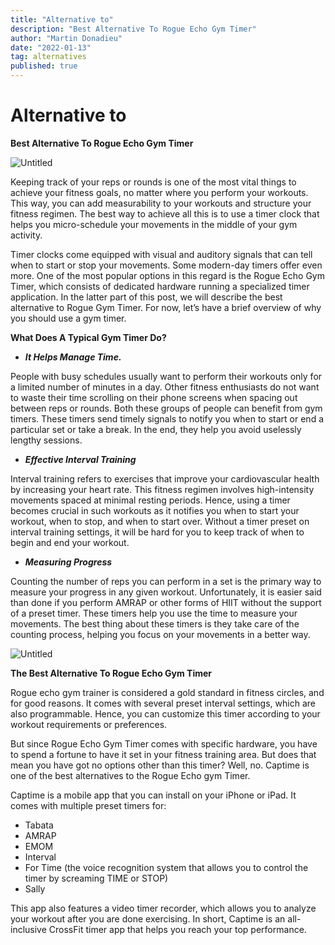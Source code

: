 ```yaml
---
title: "Alternative to"
description: "Best Alternative To Rogue Echo Gym Timer"
author: "Martin Donadieu"
date: "2022-01-13"
tag: alternatives
published: true
---
```


# Alternative to

**Best Alternative To Rogue Echo Gym Timer**

![Untitled](/alternativeTo1.png)

Keeping track of your reps or rounds is one of the most vital things to achieve your fitness goals, no matter where you perform your workouts. This way, you can add measurability to your workouts and structure your fitness regimen. The best way to achieve all this is to use a timer clock that helps you micro-schedule your movements in the middle of your gym activity.

Timer clocks come equipped with visual and auditory signals that can tell when to start or stop your movements. Some modern-day timers offer even more. One of the most popular options in this regard is the Rogue Echo Gym Timer, which consists of dedicated hardware running a specialized timer application. In the latter part of this post, we will describe the best alternative to Rogue Gym Timer. For now, let’s have a brief overview of why you should use a gym timer.

**What Does A Typical Gym Timer Do?**

- ***It Helps Manage Time.***

People with busy schedules usually want to perform their workouts only for a limited number of minutes in a day. Other fitness enthusiasts do not want to waste their time scrolling on their phone screens when spacing out between reps or rounds. Both these groups of people can benefit from gym timers. These timers send timely signals to notify you when to start or end a particular set or take a break. In the end, they help you avoid uselessly lengthy sessions.

- ***Effective Interval Training***

Interval training refers to exercises that improve your cardiovascular health by increasing your heart rate. This fitness regimen involves high-intensity movements spaced at minimal resting periods. Hence, using a timer becomes crucial in such workouts as it notifies you when to start your workout, when to stop, and when to start over. Without a timer preset on interval training settings, it will be hard for you to keep track of when to begin and end your workout.

- ***Measuring Progress***

Counting the number of reps you can perform in a set is the primary way to measure your progress in any given workout. Unfortunately, it is easier said than done if you perform AMRAP or other forms of HIIT without the support of a preset timer. These timers help you use the time to measure your movements. The best thing about these timers is they take care of the counting process, helping you focus on your movements in a better way.

![Untitled](/alternativeTo2.png)

**The Best Alternative To Rogue Echo Gym Timer**

Rogue echo gym trainer is considered a gold standard in fitness circles, and for good reasons. It comes with several preset interval settings, which are also programmable. Hence, you can customize this timer according to your workout requirements or preferences.

But since Rogue Echo Gym Timer comes with specific hardware, you have to spend a fortune to have it set in your fitness training area. But does that mean you have got no options other than this timer? Well, no. Captime is one of the best alternatives to the Rogue Echo gym Timer.

Captime is a mobile app that you can install on your iPhone or iPad. It comes with multiple preset timers for:

- Tabata
- AMRAP
- EMOM
- Interval
- For Time (the voice recognition system that allows you to control the timer by screaming TIME or STOP)
- Sally

This app also features a video timer recorder, which allows you to analyze your workout after you are done exercising. In short, Captime is an all-inclusive CrossFit timer app that helps you reach your top performance.

